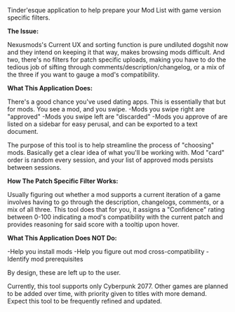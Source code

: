 Tinder'esque application to help prepare your Mod List with game version specific filters.

**The Issue:**

Nexusmods's Current UX and sorting function is pure undiluted dogshit now and they intend on keeping it that way, makes browsing mods difficult.
And two, there's no filters for patch specific uploads, making you have to do the tedious job of sifting through comments/description/changelog, or a mix of the three if you want to gauge a mod's compatibility.

**What This Application Does:**

There's a good chance you've used dating apps. This is essentially that but for mods. You see a mod, and you swipe.
  -Mods you swipe right are "approved"
  -Mods you swipe left are "discarded"
  -Mods you approve of are listed on a sidebar for easy perusal, and can be exported to a text document.

The purpose of this tool is to help streamline the process of "choosing" mods. Basically get a clear idea of what you'll be working with.
Mod "card" order is random every session, and your list of approved mods persists between sessions.

**How The Patch Specific Filter Works:**

Usually figuring out whether a mod supports a current iteration of a game involves having to go through the description, changelogs, comments, or a mix of all three.
This tool does that for you, it assigns a "Confidence" rating between 0-100 indicating a mod's compatibility with the current patch and provides reasoning for said score with a tooltip upon hover.

**What This Application Does NOT Do:**

-Help you install mods
-Help you figure out mod cross-compatibility
-Identify mod prerequisites

By design, these are left up to the user.

Currently, this tool supports only Cyberpunk 2077. Other games are planned to be added over time, with priority given to titles with more demand.
Expect this tool to be frequently refined and updated.

